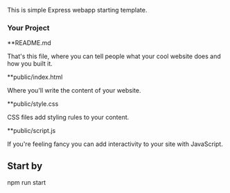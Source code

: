 This is simple Express webapp starting template.

### Your Project

**README.md

That's this file, where you can tell people what your cool website does and how you built it.

**public/index.html

Where you'll write the content of your website.

**public/style.css

CSS files add styling rules to your content.

**public/script.js

If you're feeling fancy you can add interactivity to your site with JavaScript.

## Start by 
npm run start
